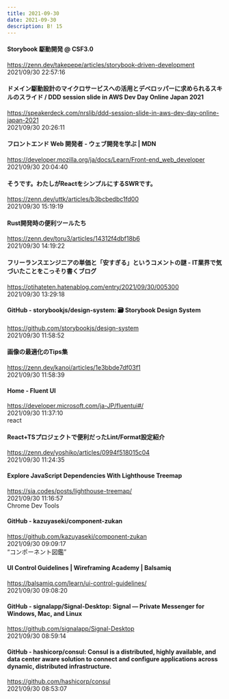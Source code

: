 ```yaml
---
title: 2021-09-30
date: 2021-09-30
description: B! 15
---
```


#### Storybook 駆動開発 @ CSF3.0
https://zenn.dev/takepepe/articles/storybook-driven-development<br>
2021/09/30 22:57:16<br>


#### ドメイン駆動設計のマイクロサービスへの活用とデベロッパーに求められるスキルのスライド / DDD session slide in AWS Dev Day Online Japan 2021
https://speakerdeck.com/nrslib/ddd-session-slide-in-aws-dev-day-online-japan-2021<br>
2021/09/30 20:26:11<br>


#### フロントエンド Web 開発者 - ウェブ開発を学ぶ | MDN
https://developer.mozilla.org/ja/docs/Learn/Front-end_web_developer<br>
2021/09/30 20:04:40<br>


#### そうです。わたしがReactをシンプルにするSWRです。
https://zenn.dev/uttk/articles/b3bcbedbc1fd00<br>
2021/09/30 15:19:19<br>


#### Rust開発時の便利ツールたち
https://zenn.dev/toru3/articles/14312f4dbf18b6<br>
2021/09/30 14:19:22<br>


#### フリーランスエンジニアの単価と「安すぎる」というコメントの謎 - IT業界で気づいたことをこっそり書くブログ
https://otihateten.hatenablog.com/entry/2021/09/30/005300<br>
2021/09/30 13:29:18<br>


#### GitHub - storybookjs/design-system: 🗃 Storybook Design System
https://github.com/storybookjs/design-system<br>
2021/09/30 11:58:52<br>


#### 画像の最適化のTips集
https://zenn.dev/kanoi/articles/1e3bbde7df03f1<br>
2021/09/30 11:58:39<br>


#### Home - Fluent UI
https://developer.microsoft.com/ja-JP/fluentui#/<br>
2021/09/30 11:37:10<br>
react


#### React+TSプロジェクトで便利だったLint/Format設定紹介
https://zenn.dev/yoshiko/articles/0994f518015c04<br>
2021/09/30 11:24:35<br>


#### Explore JavaScript Dependencies With Lighthouse Treemap
https://sia.codes/posts/lighthouse-treemap/<br>
2021/09/30 11:16:57<br>
Chrome Dev Tools


#### GitHub - kazuyaseki/component-zukan
https://github.com/kazuyaseki/component-zukan<br>
2021/09/30 09:09:17<br>
“コンポーネント図鑑”


#### UI Control Guidelines | Wireframing Academy | Balsamiq
https://balsamiq.com/learn/ui-control-guidelines/<br>
2021/09/30 09:08:20<br>


#### GitHub - signalapp/Signal-Desktop: Signal — Private Messenger for Windows, Mac, and Linux
https://github.com/signalapp/Signal-Desktop<br>
2021/09/30 08:59:14<br>


#### GitHub - hashicorp/consul: Consul is a distributed, highly available, and data center aware solution to connect and configure applications across dynamic, distributed infrastructure.
https://github.com/hashicorp/consul<br>
2021/09/30 08:53:07<br>


